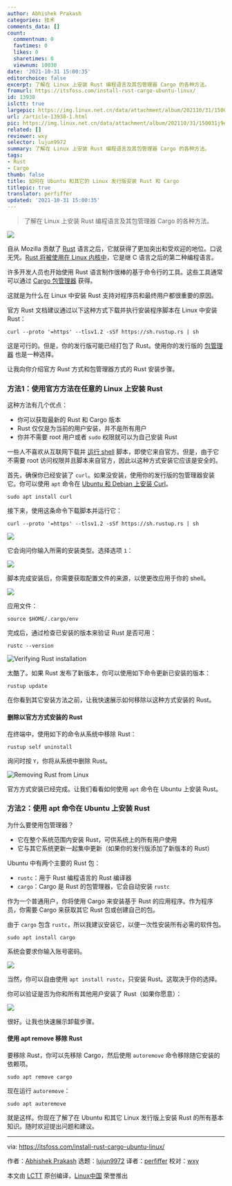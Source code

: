 ```yaml
---
author: Abhishek Prakash
categories: 技术
comments_data: []
count:
  commentnum: 0
  favtimes: 0
  likes: 0
  sharetimes: 0
  viewnum: 10030
date: '2021-10-31 15:00:35'
editorchoice: false
excerpt: 了解在 Linux 上安装 Rust 编程语言及其包管理器 Cargo 的各种方法。
fromurl: https://itsfoss.com/install-rust-cargo-ubuntu-linux/
id: 13938
islctt: true
largepic: https://img.linux.net.cn/data/attachment/album/202110/31/150031j9e0xgeg9jpxeip0.jpg
url: /article-13938-1.html
pic: https://img.linux.net.cn/data/attachment/album/202110/31/150031j9e0xgeg9jpxeip0.jpg.thumb.jpg
related: []
reviewer: wxy
selector: lujun9972
summary: 了解在 Linux 上安装 Rust 编程语言及其包管理器 Cargo 的各种方法。
tags:
- Rust
- Cargo
thumb: false
title: 如何在 Ubuntu 和其它的 Linux 发行版安装 Rust 和 Cargo
titlepic: true
translator: perfiffer
updated: '2021-10-31 15:00:35'
---
```



> 
> 了解在 Linux 上安装 Rust 编程语言及其包管理器 Cargo 的各种方法。
> 
> 
> 


![](https://img.linux.net.cn/data/attachment/album/202110/31/150031j9e0xgeg9jpxeip0.jpg)


自从 Mozilla 贡献了 [Rust](https://www.rust-lang.org/) 语言之后，它就获得了更加突出和受欢迎的地位。口说无凭。[Rust 将被使用在 Linux 内核中](https://www.zdnet.com/article/rust-in-the-linux-kernel-why-it-matters-and-whats-happening-next/)，它是继 C 语言之后的第二种编程语言。


许多开发人员也开始使用 Rust 语言制作很棒的基于命令行的工具。这些工具通常可以通过 [Cargo 包管理器](https://crates.io/) 获得。


这就是为什么在 Linux 中安装 Rust 支持对程序员和最终用户都很重要的原因。


官方 Rust 文档建议通过以下这种方式下载并执行安装程序脚本在 Linux 中安装 Rust：



```
curl --proto '=https' --tlsv1.2 -sSf https://sh.rustup.rs | sh

```

这是可行的。但是，你的发行版可能已经打包了 Rust。使用你的发行版的 [包管理器](https://itsfoss.com/package-manager/) 也是一种选择。


让我向你介绍官方 Rust 方式和包管理器方式的 Rust 安装步骤。


### 方法1：使用官方方法在任意的 Linux 上安装 Rust


这种方法有几个优点：


* 你可以获取最新的 Rust 和 Cargo 版本
* Rust 仅仅是为当前的用户安装，并不是所有用户
* 你并不需要 root 用户或者 `sudo` 权限就可以为自己安装 Rust


一些人不喜欢从互联网下载并 [运行 shell](https://itsfoss.com/run-shell-script-linux/) 脚本，即使它来自官方。但是，由于它不需要 root 访问权限并且脚本来自官方，因此以这种方式安装它应该是安全的。


首先，确保你已经安装了 `curl`。如果没安装，使用你的发行版的包管理器安装它。你可以使用 `apt` 命令在 [Ubuntu 和 Debian 上安装 Curl](https://itsfoss.com/install-curl-ubuntu/)。



```
sudo apt install curl

```

接下来，使用这条命令下载脚本并运行它：



```
curl --proto '=https' --tlsv1.2 -sSf https://sh.rustup.rs | sh

```

![](https://img.linux.net.cn/data/attachment/album/202110/31/150036mba1shcjwihv7xsk.png)


它会询问你输入所需的安装类型。选择选项 `1`：


![](https://img.linux.net.cn/data/attachment/album/202110/31/150036o1igbiwb46f66i44.png)


脚本完成安装后，你需要获取配置文件的来源，以使更改应用于你的 shell。


![](https://img.linux.net.cn/data/attachment/album/202110/31/150036jad8dbuydb7f43d3.png)


应用文件：



```
source $HOME/.cargo/env

```

完成后，通过检查已安装的版本来验证 Rust 是否可用：



```
rustc --version

```

![Verifying Rust installation](https://img.linux.net.cn/data/attachment/album/202110/31/150036kc0coytuqdbt9ydc.png)


太酷了。如果 Rust 发布了新版本，你可以使用如下命令更新已安装的版本：



```
rustup update

```

在你看到其它安装方法之前，让我快速展示如何移除以这种方式安装的 Rust。


#### 删除以官方方式安装的 Rust


在终端中，使用如下的命令从系统中移除 Rust：



```
rustup self uninstall

```

询问时按 `Y`，你将从系统中删除 Rust。


![Removing Rust from Linux](https://img.linux.net.cn/data/attachment/album/202110/31/150037tsyyz4us55ooudsg.png)


官方方式安装已经完成。让我们看看如何使用 `apt` 命令在 Ubuntu 上安装 Rust。


### 方法2：使用 apt 命令在 Ubuntu 上安装 Rust


为什么要使用包管理器？


* 它在整个系统范围内安装 Rust，可供系统上的所有用户使用
* 它与其它系统更新一起集中更新（如果你的发行版添加了新版本的 Rust）


Ubuntu 中有两个主要的 Rust 包：


* `rustc`：用于 Rust 编程语言的 Rust 编译器
* `cargo`：Cargo 是 Rust 的包管理器，它会自动安装 `rustc`


作为一个普通用户，你将使用 Cargo 来安装基于 Rust 的应用程序。作为程序员，你需要 Cargo 来获取其它 Rust 包或创建自己的包。


由于 `cargo` 包含 `rustc`，所以我建议安装它，以便一次性安装所有必需的软件包。



```
sudo apt install cargo

```

系统会要求你输入账号密码。


![](https://img.linux.net.cn/data/attachment/album/202110/31/150037fz271l9qblfllldf.png)


当然，你可以自由使用 `apt install rustc`，只安装 Rust。这取决于你的选择。


你可以验证是否为你和所有其他用户安装了 Rust（如果你愿意）：


![](https://img.linux.net.cn/data/attachment/album/202110/31/150037s4330z0m3gx63mzz.png)


很好。让我也快速展示卸载步骤。


#### 使用 apt remove 移除 Rust


要移除 Rust，你可以先移除 Cargo，然后使用 `autoremove` 命令移除随它安装的依赖项。



```
sudo apt remove cargo

```

现在运行 `autoremove`：



```
sudo apt autoremove

```

就是这样。你现在了解了在 Ubuntu 和其它 Linux 发行版上安装 Rust 的所有基本知识。随时欢迎提出问题和建议。




---


via: <https://itsfoss.com/install-rust-cargo-ubuntu-linux/>


作者：[Abhishek Prakash](https://itsfoss.com/author/abhishek/) 选题：[lujun9972](https://github.com/lujun9972) 译者：[perfiffer](https://github.com/perfiffer) 校对：[wxy](https://github.com/wxy)


本文由 [LCTT](https://github.com/LCTT/TranslateProject) 原创编译，[Linux中国](https://linux.cn/) 荣誉推出